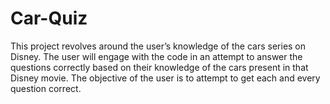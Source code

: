# Car-Quiz
This project revolves around the user’s knowledge of the cars series on Disney. The user will engage with the code in an attempt to answer the questions correctly based on their knowledge of the cars present in that Disney movie. The objective of the user is to attempt to get each and every question correct.
